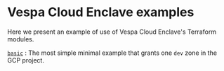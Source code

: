 # Vespa Cloud Enclave examples

Here we present an example of use of Vespa Cloud Enclave's Terraform modules.

[`basic`](./basic/)
: The most simple minimal example that grants one `dev` zone in the GCP project.
